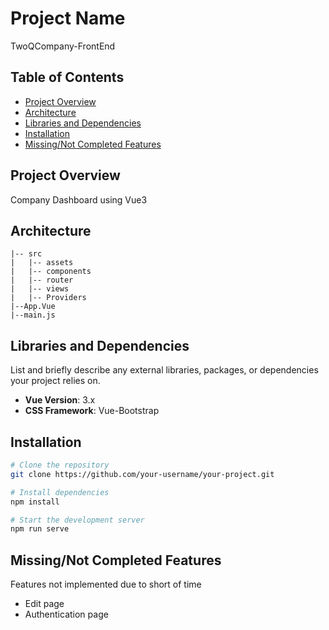 # Project Name

TwoQCompany-FrontEnd

## Table of Contents

- [Project Overview](#project-overview)
- [Architecture](#architecture)
- [Libraries and Dependencies](#libraries-and-dependencies)
- [Installation](#installation)
- [Missing/Not Completed Features](#missing)

## Project Overview

Company Dashboard using Vue3

## Architecture

```plaintext
|-- src
|   |-- assets
|   |-- components
|   |-- router
|   |-- views
|   |-- Providers
|--App.Vue
|--main.js
```

## Libraries and Dependencies

List and briefly describe any external libraries, packages, or dependencies your project relies on.

- **Vue Version**: 3.x
- **CSS Framework**: Vue-Bootstrap

## Installation

```bash
# Clone the repository
git clone https://github.com/your-username/your-project.git

# Install dependencies
npm install

# Start the development server
npm run serve
```

## Missing/Not Completed Features

Features not implemented due to short of time

- Edit page
- Authentication page